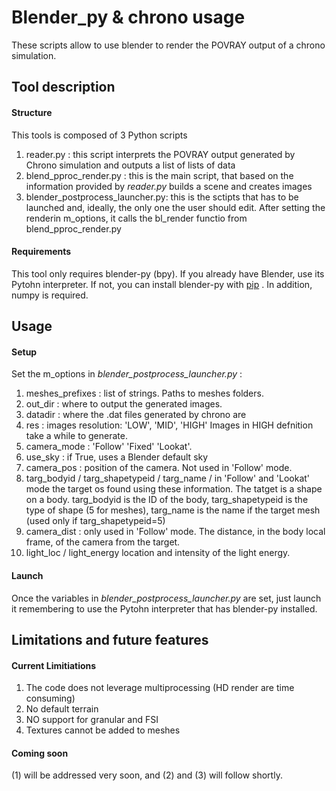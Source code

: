 Blender_py & chrono usage
=============================================

These scripts allow to use blender to render the POVRAY output of a chrono simulation.

## Tool description
#### Structure
This tools is composed of 3 Python scripts
1. reader.py : this script interprets the POVRAY output generated by Chrono simulation and outputs a list of lists of data
2. blend_pproc_render.py : this is the main script, that based on the information provided by _reader.py_ builds a scene and creates images 
2. blender_postprocess_launcher.py: this is the sctipts that has to be launched and, ideally, the only one the user should edit. After setting the renderin m_options, it calls the bl_render functio from blend_pproc_render.py

#### Requirements

This tool only requires blender-py (bpy). If you already have Blender, use its Pytohn interpreter.
If not, you can install blender-py with  [pip](https://pypi.org/project/bpy/) .
In addition, numpy is required.

## Usage
#### Setup
Set the m_options in _blender_postprocess_launcher.py_ :
1. meshes_prefixes : list of strings. Paths to meshes folders.
2. out_dir : where to output the generated images.
2. datadir : where the .dat files generated by chrono are
3. res : images resolution: 'LOW', 'MID', 'HIGH' Images in HIGH defnition take a while to generate.
4. camera_mode : 'Follow' 'Fixed' 'Lookat'. 
5. use_sky : if True, uses a Blender default sky
6. camera_pos : position of the camera. Not used in 'Follow' mode.
7. targ_bodyid / targ_shapetypeid / targ_name / in 'Follow' and 'Lookat' mode the target os found using these information. The tatget is a shape on a body. targ_bodyid is the ID of the body, targ_shapetypeid is the type of shape (5 for meshes), targ_name is the name if the target mesh (used only if targ_shapetypeid=5)
8. camera_dist : only used in 'Follow' mode. The distance, in the body local frame, of the camera from the target.
8. light_loc / light_energy location and intensity of the light energy.

#### Launch
Once the variables in _blender_postprocess_launcher.py_ are set, just launch it remembering to use the Pytohn interpreter that has blender-py installed.

## Limitations and future features
#### Current Limitiations 
1. The code does not leverage multiprocessing (HD render are time consuming)
2. No default terrain
3. NO support for granular and FSI
4. Textures cannot be added to meshes

#### Coming soon
(1) will be addressed very soon, and (2) and (3) will follow shortly.

